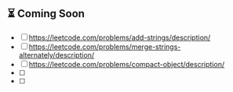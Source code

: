 ## ⏳ Coming Soon

- [ ] https://leetcode.com/problems/add-strings/description/
- [ ] https://leetcode.com/problems/merge-strings-alternately/description/
- [ ] https://leetcode.com/problems/compact-object/description/
- [ ] 
- [ ] 
